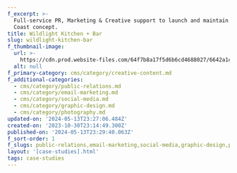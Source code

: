 ```yaml
---
f_excerpt: >-
  Full-service PR, Marketing & Creative support to launch and maintain this West
  Coast concept.
title: Wildlight Kitchen + Bar
slug: wildlight-kitchen-bar
f_thumbnail-image:
  url: >-
    https://cdn.prod.website-files.com/64f7b8a17f5d6b6cd4688027/6642a1c75c04dc02320f04dd_SMC%20Wildlight%20Photography.webp
  alt: null
f_primary-category: cms/category/creative-content.md
f_additional-categories:
  - cms/category/public-relations.md
  - cms/category/email-marketing.md
  - cms/category/social-media.md
  - cms/category/graphic-design.md
  - cms/category/photography.md
updated-on: '2024-05-13T23:27:06.484Z'
created-on: '2023-10-30T23:14:49.300Z'
published-on: '2024-05-13T23:29:40.063Z'
f_sort-order: 1
f_slugs: public-relations,email-marketing,social-media,graphic-design,photography
layout: '[case-studies].html'
tags: case-studies
---
```




